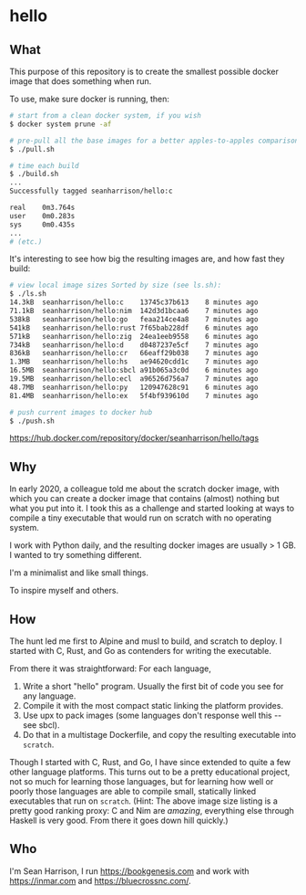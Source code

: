 # hello

## What

This purpose of this repository is to create the smallest possible docker image that does something when run. 

To use, make sure docker is running, then:

```bash
# start from a clean docker system, if you wish
$ docker system prune -af

# pre-pull all the base images for a better apples-to-apples comparison
$ ./pull.sh

# time each build
$ ./build.sh
...
Successfully tagged seanharrison/hello:c

real	0m3.764s
user	0m0.283s
sys	    0m0.435s
... 
# (etc.)
```

It's interesting to see how big the resulting images are, and how fast they build:

```bash
# view local image sizes Sorted by size (see ls.sh):
$ ./ls.sh
14.3kB  seanharrison/hello:c    13745c37b613    8 minutes ago
71.1kB  seanharrison/hello:nim  142d3d1bcaa6    7 minutes ago
538kB   seanharrison/hello:go   feaa214ce4a8    7 minutes ago
541kB   seanharrison/hello:rust 7f65bab228df    6 minutes ago
571kB   seanharrison/hello:zig  24ea1eeb9558    6 minutes ago
734kB   seanharrison/hello:d    d0487237e5cf    7 minutes ago
836kB   seanharrison/hello:cr   66eaff29b038    7 minutes ago
1.3MB   seanharrison/hello:hs   ae94620cdd1c    7 minutes ago
16.5MB  seanharrison/hello:sbcl a91b065a3c0d    6 minutes ago
19.5MB  seanharrison/hello:ecl  a96526d756a7    7 minutes ago
48.7MB  seanharrison/hello:py   120947628c91    6 minutes ago
81.4MB  seanharrison/hello:ex   5f4bf939610d    7 minutes ago

# push current images to docker hub
$ ./push.sh
```

<https://hub.docker.com/repository/docker/seanharrison/hello/tags>

## Why

In early 2020, a colleague told me about the scratch docker image, with which you can create a docker image that contains (almost) nothing but what you put into it. I took this as a challenge and started looking at ways to compile a tiny executable that would run on scratch with no operating system. 

I work with Python daily, and the resulting docker images are usually > 1 GB. I wanted to try something different.

I'm a minimalist and like small things.

To inspire myself and others.

## How

The hunt led me first to Alpine and musl to build, and scratch to deploy. I started with C, Rust, and Go as contenders for writing the executable. 

From there it was straightforward: For each language,

1. Write a short "hello" program. Usually the first bit of code you see for any language.
2. Compile it with the most compact static linking the platform provides.
3. Use upx to pack images (some languages don't response well this -- see sbcl).
4. Do that in a multistage Dockerfile, and copy the resulting executable into `scratch`.

Though I started with C, Rust, and Go, I have since extended to quite a few other language platforms. This turns out to be a pretty educational project, not so much for learning those languages, but for learning how well or poorly those languages are able to compile small, statically linked executables that run on `scratch`. (Hint: The above image size listing is a pretty good ranking proxy: C and Nim are _amazing_, everything else through Haskell is very good. From there it goes down hill quickly.)

## Who

I'm Sean Harrison, I run <https://bookgenesis.com> and work with <https://inmar.com> and <https://bluecrossnc.com/>. 
